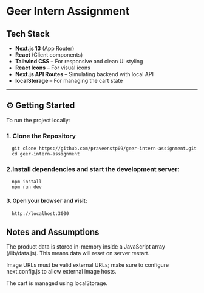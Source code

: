 # Geer Intern Assignment

## Tech Stack

- **Next.js 13** (App Router)
- **React** (Client components)
- **Tailwind CSS** – For responsive and clean UI styling
- **React Icons** – For visual icons
- **Next.js API Routes** – Simulating backend with local API
- **localStorage** – For managing the cart state

---

## ⚙️ Getting Started

To run the project locally:

### 1. Clone the Repository
      git clone https://github.com/praveenstp09/geer-intern-assignment.git
      cd geer-intern-assignment

### 2.Install dependencies and start the development server:

      npm install
      npm run dev

#### 3. Open your browser and visit:

      http://localhost:3000


## Notes and Assumptions

The product data is stored in-memory inside a JavaScript array (/lib/data.js). This means data will reset on server restart.

Image URLs must be valid external URLs; make sure to configure next.config.js to allow external image hosts.

The cart is managed using localStorage.


